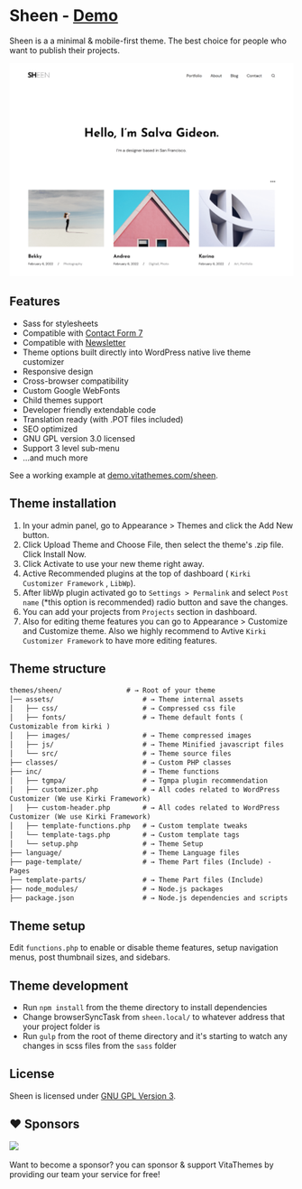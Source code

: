 # Sheen - [Demo](https://demo.vitathemes.com/sheen/)

Sheen is a a minimal & mobile-first theme. The best choice for people who want to publish their projects.

![Home Page](screenshot.png)

## Features

-   Sass for stylesheets
-   Compatible with [Contact Form 7](https://wordpress.org/plugins/contact-form-7/)
-   Compatible with [Newsletter](https://wordpress.org/plugins/newsletter/)
-   Theme options built directly into WordPress native live theme customizer
-   Responsive design
-   Cross-browser compatibility
-   Custom Google WebFonts
-   Child themes support
-   Developer friendly extendable code
-   Translation ready (with .POT files included)
-   SEO optimized
-   GNU GPL version 3.0 licensed
-   Support 3 level sub-menu
-   …and much more

See a working example at [demo.vitathemes.com/sheen](https://demo.vitathemes.com/sheen/).

## Theme installation

1. In your admin panel, go to Appearance > Themes and click the Add New button.
2. Click Upload Theme and Choose File, then select the theme's .zip file. Click Install Now.
3. Click Activate to use your new theme right away.
4. Active Recommended plugins at the top of dashboard ( `Kirki Customizer Framework` , `LibWp`).
5. After libWp plugin activated go to `Settings > Permalink` and select `Post name` (\*this option is recommended) radio button and save the changes.
6. You can add your projects from `Projects` section in dashboard.
7. Also for editing theme features you can go to Appearance > Customize and Customize theme. Also we highly recommend to Avtive `Kirki Customizer Framework` to have more editing features.

## Theme structure

```shell
themes/sheen/                # → Root of your theme
│── assets/                      # → Theme internal assets
│   ├── css/                     # → Compressed css file
│   ├── fonts/                   # → Theme default fonts ( Customizable from kirki )
│   ├── images/                  # → Theme compressed images
│   ├── js/                      # → Theme Minified javascript files
│   └── src/                     # → Theme source files
├── classes/                     # → Custom PHP classes
├── inc/                         # → Theme functions
│   ├── tgmpa/                   # → Tgmpa plugin recommendation
│   ├── customizer.php           # → All codes related to WordPress Customizer (We use Kirki Framework)
│   ├── custom-header.php        # → All codes related to WordPress Customizer (We use Kirki Framework)
│   ├── template-functions.php   # → Custom template tweaks
│   └── template-tags.php        # → Custom template tags
│   └── setup.php                # → Theme Setup
├── language/                    # → Theme Language files
├── page-template/               # → Theme Part files (Include) - Pages
├── template-parts/              # → Theme Part files (Include)
├── node_modules/                # → Node.js packages
├── package.json                 # → Node.js dependencies and scripts
```

## Theme setup

Edit `functions.php` to enable or disable theme features, setup navigation menus, post thumbnail sizes, and sidebars.

## Theme development

-   Run `npm install` from the theme directory to install dependencies
-   Change browserSyncTask from `sheen.local/` to whatever address that your project folder is
-   Run `gulp` from the root of theme directory and it's starting to watch any changes in scss files from the `sass` folder

## License

Sheen is licensed under [GNU GPL Version 3](LICENSE).

## ❤️ Sponsors
<a href="" target="_blank"><img width="200" src="https://resources.jetbrains.com/storage/products/company/brand/logos/jb_beam.png"/></a>

Want to become a sponsor? you can sponsor & support VitaThemes by providing our team your service for free!
